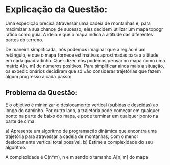 # Explicação da Questão:
Uma expedição precisa atravessar uma cadeia de montanhas e, para maximizar a sua chance de sucesso, eles decidem utilizar um mapa topogr´afico como guia.
A ideia é que o mapa indica a altitude das diferentes partes do terreno.


De maneira simplificada, nós podemos imaginar que a região é um retãngulo, e que o mapa fornece estimativas aproximadas para a altitude em cada quadradinho.
Quer dizer, nós podemos pensar no mapa como uma matriz A[n, m] de números positivos.
Para simplificar ainda mais a situação, os expedicionários decidiram que só vão considerar
trajetórias que fazem algum progresso a cada passo:

## Problema da Questão:
E o objetivo é minimizar o deslocamento vertical (subidas e descidas) ao longo do caminho.
Por outro lado, a trajetória pode começar em qualquer ponto na parte de baixo do mapa, e pode terminar em qualquer ponto na parte de cima.


a) Apresente um algoritmo de programação dinâmica que encontra uma trajetória para atravessar a cadeia de montanhas, com o menor deslocamente vertical total possível.
b) Estime a complexidade do seu algoritmo.


A complexidade é O(n*m), n e m sendo o tamanho A[n, m] do mapa
